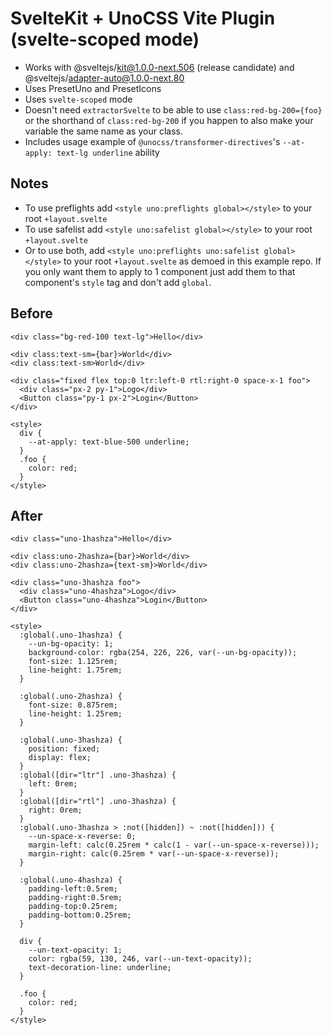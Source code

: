 # SvelteKit + UnoCSS Vite Plugin (svelte-scoped mode)

- Works with @sveltejs/kit@1.0.0-next.506 (release candidate) and @sveltejs/adapter-auto@1.0.0-next.80
- Uses PresetUno and PresetIcons
- Uses `svelte-scoped` mode
- Doesn't need `extractorSvelte` to be able to use `class:red-bg-200={foo}` or the shorthand of `class:red-bg-200` if you happen to also make your variable the same name as your class.
- Includes usage example of `@unocss/transformer-directives`'s `--at-apply: text-lg underline` ability

## Notes

- To use preflights add `<style uno:preflights global></style>` to your root `+layout.svelte`
- To use safelist add `<style uno:safelist global></style>` to your root `+layout.svelte`
- Or to use both, add `<style uno:preflights uno:safelist global></style>` to your root `+layout.svelte` as demoed in this example repo. If you only want them to apply to 1 component just add them to that component's `style` tag and don't add `global`.

## Before

```svelte
<div class="bg-red-100 text-lg">Hello</div>

<div class:text-sm={bar}>World</div>
<div class:text-sm>World</div>

<div class="fixed flex top:0 ltr:left-0 rtl:right-0 space-x-1 foo">
  <div class="px-2 py-1">Logo</div>
  <Button class="py-1 px-2">Login</Button>
</div>

<style>
  div {
    --at-apply: text-blue-500 underline;
  }
  .foo {
    color: red;
  }
</style>
```

## After

```svelte
<div class="uno-1hashza">Hello</div>

<div class:uno-2hashza={bar}>World</div>
<div class:uno-2hashza={text-sm}>World</div>

<div class="uno-3hashza foo">
  <div class="uno-4hashza">Logo</div>
  <Button class="uno-4hashza">Login</Button>
</div>

<style>
  :global(.uno-1hashza) {
    --un-bg-opacity: 1;
    background-color: rgba(254, 226, 226, var(--un-bg-opacity));
    font-size: 1.125rem;
    line-height: 1.75rem;
  }

  :global(.uno-2hashza) {
    font-size: 0.875rem;
    line-height: 1.25rem;
  }

  :global(.uno-3hashza) {
    position: fixed;
    display: flex;
  }
  :global([dir="ltr"] .uno-3hashza) {
    left: 0rem;
  }
  :global([dir="rtl"] .uno-3hashza) {
    right: 0rem;
  }
  :global(.uno-3hashza > :not([hidden]) ~ :not([hidden])) {
    --un-space-x-reverse: 0;
    margin-left: calc(0.25rem * calc(1 - var(--un-space-x-reverse)));
    margin-right: calc(0.25rem * var(--un-space-x-reverse));
  }

  :global(.uno-4hashza) {
    padding-left:0.5rem;
    padding-right:0.5rem;
    padding-top:0.25rem;
    padding-bottom:0.25rem;
  }
  
  div {
    --un-text-opacity: 1;
    color: rgba(59, 130, 246, var(--un-text-opacity));
    text-decoration-line: underline;
  }

  .foo {
    color: red;
  }
</style>
```